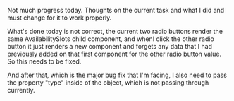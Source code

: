 Not much progress today.
Thoughts on the current task and what I did and must change for it to work properly.

What's done today is not correct, the current two radio buttons render the same AvailabilitySlots child component, and whenI click the other radio button it just renders a new component and forgets any data that I had previously added on that first component for the other radio button value. So this needs to be fixed.

And after that, which is the major bug fix that I'm facing, I also need to pass the property "type" inside of the object, which is not passing through currently.